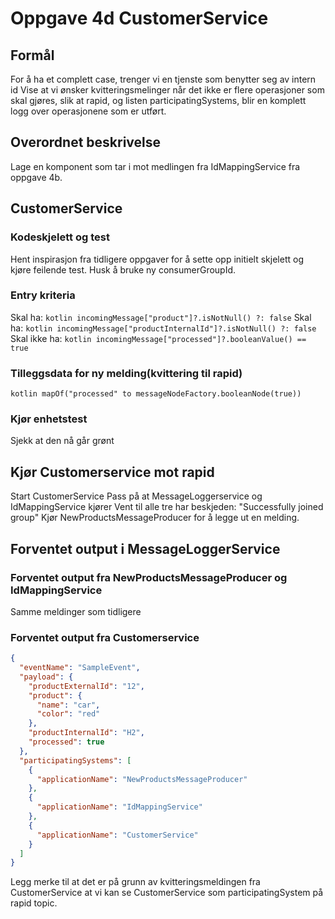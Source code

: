 # Oppgave 4d CustomerService

##  Formål
For å ha et complett case, trenger vi en tjenste som benytter seg av intern id
Vise at vi ønsker kvitteringsmelinger når det ikke er flere operasjoner som skal gjøres, 
slik at rapid, og listen participatingSystems, blir en komplett logg over operasjonene som er utført.


## Overordnet beskrivelse
Lage en komponent som tar i mot medlingen fra IdMappingService fra oppgave 4b.

## CustomerService

### Kodeskjelett og test
Hent inspirasjon fra tidligere oppgaver for å sette opp initielt skjelett og kjøre feilende test. 
Husk å bruke ny consumerGroupId.

### Entry kriteria 
Skal ha: ```kotlin incomingMessage["product"]?.isNotNull() ?: false```
Skal ha: ```kotlin incomingMessage["productInternalId"]?.isNotNull() ?: false```
Skal ikke ha: ```kotlin incomingMessage["processed"]?.booleanValue() == true```

### Tilleggsdata for ny melding(kvittering til rapid)
```kotlin mapOf("processed" to messageNodeFactory.booleanNode(true))```

### Kjør enhetstest
Sjekk at den nå går grønt

## Kjør Customerservice mot rapid
Start CustomerService
Pass på at MessageLoggerservice og IdMappingService kjører
Vent til alle tre har beskjeden: "Successfully joined group"
Kjør NewProductsMessageProducer for å legge ut en melding.

## Forventet output i MessageLoggerService

### Forventet output fra NewProductsMessageProducer og IdMappingService
Samme meldinger som tidligere

### Forventet output fra Customerservice
```json
{
  "eventName": "SampleEvent",
  "payload": {
    "productExternalId": "12",
    "product": {
      "name": "car",
      "color": "red"
    },
    "productInternalId": "H2",
    "processed": true
  },
  "participatingSystems": [
    {
      "applicationName": "NewProductsMessageProducer"
    },
    {
      "applicationName": "IdMappingService"
    },
    {
      "applicationName": "CustomerService"
    }
  ]
}
```

Legg merke til at det er på grunn av kvitteringsmeldingen fra CustomerService at vi kan se CustomerService som participatingSystem på rapid topic.











